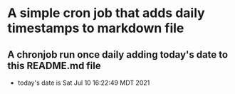 A simple cron job that adds daily timestamps to markdown file
============================================================
## A chronjob run once daily adding today's date to this README.md file
* today's date is Sat Jul 10 16:22:49 MDT 2021
